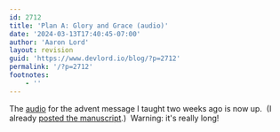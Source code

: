 ```yaml
---
id: 2712
title: 'Plan A: Glory and Grace (audio)'
date: '2024-03-13T17:40:45-07:00'
author: 'Aaron Lord'
layout: revision
guid: 'https://www.devlord.io/blog/?p=2712'
permalink: '/?p=2712'
footnotes:
    - ''
---
```


The <a href="http://www.sovereignjoycf.org/podcast/Advent/02%20Advent%202008,%20Week%202.mp3">audio</a> for the advent message I taught two weeks ago is now up.  (I already <a href="/2008/12/08/plan-a-glory-and-grace/">posted the manuscript</a>.)  Warning: it's really long!

<div class="blogger-post-footer"><img src="" alt="" width="1" height="1" /></div>